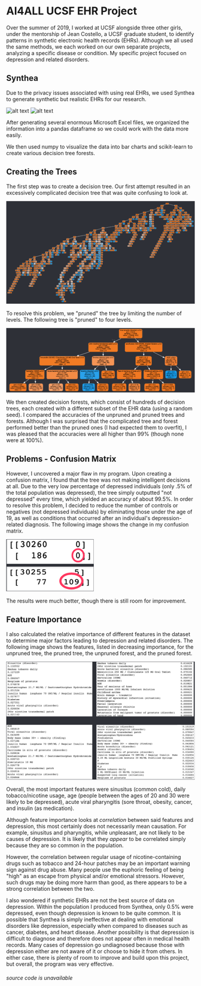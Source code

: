# AI4ALL UCSF EHR Project

Over the summer of 2019, I worked at UCSF alongside three other girls, under the mentorship of Jean Costello, a UCSF graduate student, to identify patterns in synthetic electronic health records (EHRs). Although we all used the same methods, we each worked on our own separate projects, analyzing a specific disease or condition. My specific project focused on depression and related disorders.

## Synthea

Due to the privacy issues associated with using real EHRs, we used Synthea to generate synthetic but realistic EHRs for our research.

![alt text](https://miro.medium.com/max/2612/1*UumfywoBk7isqWhTjzN8ww.png)
![alt text](https://raw.githubusercontent.com/synthetichealth/synthea/gh-pages/images/architecture.png)

After generating several enormous Microsoft Excel files, we organized the information into a pandas dataframe so we could work with the data more easily.

We then used numpy to visualize the data into bar charts and scikit-learn to create various decision tree forests.

## Creating the Trees

The first step was to create a decision tree. Our first attempt resulted in an excessively complicated decision tree that was quite confusing to look at.

[image1]: ./Screenshot1.png "complicated decision tree"
![alt text][image1]

To resolve this problem, we "pruned" the tree by limiting the number of levels. The following tree is "pruned" to four levels.

[image2]: ./Screenshot2.png "pruned decision tree"
![alt text][image2]

We then created decision forests, which consist of hundreds of decision trees, each created with a different subset of the EHR data (using a random seed). I compared the accuracies of the unpruned and pruned trees and forests. Although I was surprised that the complicated tree and forest performed better than the pruned ones (I had expected them to overfit), I was pleased that the accuracies were all higher than 99% (though none were at 100%).

## Problems - Confusion Matrix

However, I uncovered a major flaw in my program. Upon creating a confusion matrix, I found that the tree was not making intelligent decisions at all. Due to the very low percentage of depressed individuals (only .5% of the total population was depressed), the tree simply outputted "not depressed" every time, which yielded an accuracy of about 99.5%. In order to resolve this problem, I decided to reduce the number of controls or negatives (not depressed individuals) by eliminating those under the age of 19, as well as conditions that occurred after an individual's depression-related diagnosis. The following image shows the change in my confusion matrix.

[image3]: ./Screenshot3.png "confusion matrices"
![alt text][image3]

The results were much better, though there is still room for improvement.

## Feature Importance

I also calculated the relative importance of different features in the dataset to determine major factors leading to depression and related disorders. The following image shows the features, listed in decreasing importance, for the unpruned tree, the pruned tree, the unpruned forest, and the pruned forest.

[image4]: ./Screenshot4.png "feature importance"
![alt text][image4]

Overall, the most important features were sinusitus (common cold), daily tobacco/nicotine usage, age (people between the ages of 20 and 30 were likely to be depressed), acute viral pharyngitis (sore throat, obesity, cancer, and insulin (as medication).

Although feature importance looks at _correlation_ between said features and depression, this most certainly does not necessarily mean causation. For example, sinusitus and pharyngitis, while unpleasant, are not likely to be causes of depression. It is likely that they _appear_ to be correlated simply because they are so common in the population.

However, the correlation between regular usage of nicotine-containing drugs such as tobacco and 24-hour patches may be an important warning sign against drug abuse. Many people use the euphoric feeling of being "high" as an escape from physical and/or emotional stressors. However, such drugs may be doing more harm than good, as there appears to be a strong correlation between the two.

I also wondered if synthetic EHRs are not the best source of data on depression. Within the population I produced from Synthea, only 0.5% were depressed, even though depression is known to be quite common. It is possible that Synthea is simply ineffective at dealing with emotional disorders like depression, especially when compared to diseases such as cancer, diabetes, and heart disease. Another possibility is that depression is difficult to diagnose and therefore does not appear often in medical health records. Many cases of depression go undiagnosed because those with depression either are not aware of it or choose to hide it from others. In either case, there is plenty of room to improve and build upon this project, but overall, the program was very effective.

###### source code is unavailable
